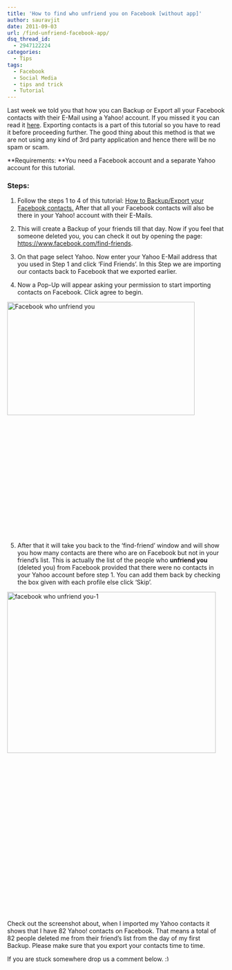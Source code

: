```yaml
---
title: 'How to find who unfriend you on Facebook [without app]'
author: sauravjit
date: 2011-09-03
url: /find-unfriend-facebook-app/
dsq_thread_id:
  - 2947122224
categories:
  - Tips
tags:
  - Facebook
  - Social Media
  - tips and trick
  - Tutorial
---
```

Last week we told you that how you can Backup or Export all your Facebook contacts with their E-Mail using a Yahoo! account. If you missed it you can read it <a href="http://devilsworkshop.org/backupexport-facebook-contacts/" target="_blank">here</a>. Exporting contacts is a part of this tutorial so you have to read it before proceeding further. The good thing about this method is that we are not using any kind of 3rd party application and hence there will be no spam or scam.

**Requirements: **You need a Facebook account and a separate Yahoo account for this tutorial.

### Steps:

1. Follow the steps 1 to 4 of this tutorial: <a href="http://devilsworkshop.org/backupexport-facebook-contacts/" target="_blank">How to Backup/Export your Facebook contacts.</a> After that all your Facebook contacts will also be there in your Yahoo! account with their E-Mails.

2. This will create a Backup of your friends till that day. Now if you feel that someone deleted you, you can check it out by opening the page: <a href="https://www.facebook.com/find-friends" onclick="_gaq.push(['_trackEvent', 'outbound-article', 'https://www.facebook.com/find-friends', 'https://www.facebook.com/find-friends']);" target="_blank">https://www.facebook.com/find-friends</a>.

3. On that page select Yahoo. Now enter your Yahoo E-Mail address that you used in Step 1 and click &#8216;Find Friends&#8217;. In this Step we are importing our contacts back to Facebook that we exported earlier.

4. Now a Pop-Up will appear asking your permission to start importing contacts on Facebook. Click agree to begin.

<img class="size-full wp-image-43968 alignleft" title="Facebook who unfriend you" src="http://cdn.devilsworkshop.org/files/2011/09/Facebook-who-unfriend-you.jpg" alt="Facebook who unfriend you" width="434" height="262" />

&nbsp;

&nbsp;

&nbsp;

&nbsp;

&nbsp;

&nbsp;

&nbsp;

&nbsp;

&nbsp;

5. After that it will take you back to the &#8216;find-friend&#8217; window and will show you how many contacts are there who are on Facebook but not in your friend&#8217;s list. This is actually the list of the people who **unfriend you** (deleted you) from Facebook provided that there were no contacts in your Yahoo account before step 1. You can add them back by checking the box given with each profile else click &#8216;Skip&#8217;.

<img class="size-medium wp-image-43969 alignleft" title="facebook who unfriend you-1" src="http://cdn.devilsworkshop.org/files/2011/09/facebook-who-unfriend-you-1-600x463.jpg" alt="facebook who unfriend you-1" width="483" height="373" />

&nbsp;

&nbsp;

&nbsp;

&nbsp;

&nbsp;

&nbsp;

&nbsp;

&nbsp;

&nbsp;

&nbsp;

&nbsp;

&nbsp;

Check out the screenshot about, when I imported my Yahoo contacts it shows that I have 82 Yahoo! contacts on Facebook. That means a total of 82 people deleted me from their friend&#8217;s list from the day of my first Backup. Please make sure that you export your contacts time to time.

If you are stuck somewhere drop us a comment below. <img src="http://devilsworkshop.org/wp-includes/images/smilies/simple-smile.png" alt=":)" class="wp-smiley" style="height: 1em; max-height: 1em;" />
